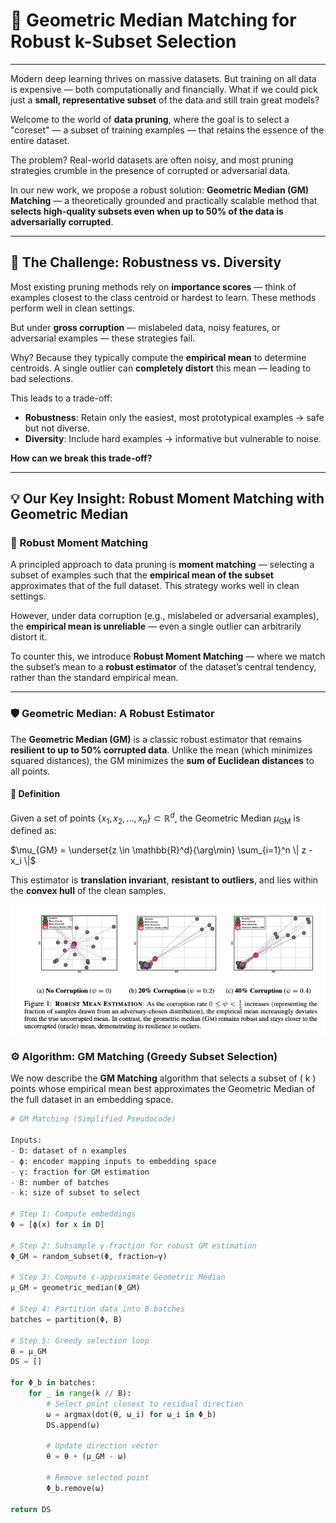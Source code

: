 # 🧠 Geometric Median Matching for Robust k-Subset Selection

---

Modern deep learning thrives on massive datasets. But training on all data is expensive — both computationally and financially. What if we could pick just a **small, representative subset** of the data and still train great models?

Welcome to the world of **data pruning**, where the goal is to select a "coreset" — a subset of training examples — that retains the essence of the entire dataset.

The problem? Real-world datasets are often noisy, and most pruning strategies crumble in the presence of corrupted or adversarial data.

In our new work, we propose a robust solution: **Geometric Median (GM) Matching** — a theoretically grounded and practically scalable method that **selects high-quality subsets even when up to 50% of the data is adversarially corrupted**.

---

## 🚧 The Challenge: Robustness vs. Diversity

Most existing pruning methods rely on **importance scores** — think of examples closest to the class centroid or 
hardest to learn. These methods perform well in clean settings.

But under **gross corruption** — mislabeled data, noisy features, or adversarial examples — these strategies fail. 

Why?
Because they typically compute the **empirical mean** to determine centroids. A single outlier can 
**completely distort** this mean — leading to bad selections.

This leads to a trade-off:

- **Robustness**: Retain only the easiest, most prototypical examples → safe but not diverse.
- **Diversity**: Include hard examples → informative but vulnerable to noise.

**How can we break this trade-off?**

---

## 💡 Our Key Insight: Robust Moment Matching with Geometric Median

### 🎯 Robust Moment Matching

A principled approach to data pruning is **moment matching** — selecting a subset of examples such that the 
**empirical mean of the subset** approximates that of the full dataset. This strategy works well in clean settings.

However, under data corruption (e.g., mislabeled or adversarial examples), the **empirical mean is unreliable** 
— even a single outlier can arbitrarily distort it.

To counter this, we introduce **Robust Moment Matching** — where we match the subset’s mean to a 
**robust estimator** of the dataset’s central tendency, rather than the standard empirical mean.

---

### 🛡️ Geometric Median: A Robust Estimator

The **Geometric Median (GM)** is a classic robust estimator that remains **resilient to up to 50% corrupted data**. 
Unlike the mean (which minimizes squared distances), the GM minimizes the **sum of Euclidean distances** to all points.

#### 📐 Definition
Given a set of points $\{x_1, x_2, \dots, x_n\} \subset \mathbb{R}^d$, the Geometric Median $\mu_{\text{GM}}$ 
is defined as:

$\mu_{GM} = \underset{z \in \mathbb{R}^d}{\arg\min} \sum_{i=1}^n \| z - x_i \|$

This estimator is **translation invariant**, **resistant to outliers**, 
and lies within the **convex hull** of the clean samples.


![Geometric Median vs Mean](gm.png)

### ⚙️ Algorithm: GM Matching (Greedy Subset Selection)

We now describe the **GM Matching** algorithm that selects a subset of \( k \) points whose empirical mean best approximates the Geometric Median of the full dataset in an embedding space.

```python
# GM Matching (Simplified Pseudocode)

Inputs:
- D: dataset of n examples
- ϕ: encoder mapping inputs to embedding space
- γ: fraction for GM estimation
- B: number of batches
- k: size of subset to select

# Step 1: Compute embeddings
Φ = [ϕ(x) for x in D]

# Step 2: Subsample γ-fraction for robust GM estimation
Φ_GM = random_subset(Φ, fraction=γ)

# Step 3: Compute ε-approximate Geometric Median
μ_GM = geometric_median(Φ_GM)

# Step 4: Partition data into B batches
batches = partition(Φ, B)

# Step 5: Greedy selection loop
θ = μ_GM
DS = []

for Φ_b in batches:
    for _ in range(k // B):
        # Select point closest to residual direction
        ω = argmax(dot(θ, ω_i) for ω_i in Φ_b)
        DS.append(ω)
        
        # Update direction vector
        θ = θ + (μ_GM - ω)
        
        # Remove selected point
        Φ_b.remove(ω)

return DS
